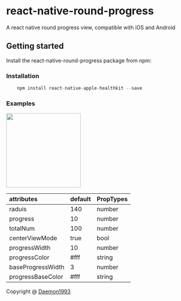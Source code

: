 # react-native-round-progress
A react native round progress view, compatible with iOS and Android

## Getting started
Install the react-native-round-progress package from npm:
### Installation

```javascript
	npm install react-native-apple-healthkit --save
```
### Examples
<img src="https://raw.githubusercontent.com/TrustTheBoy/old-driver-collection/master/Images/round.png" width="200"/>


| attributes | default | PropTypes |
|:-----------|:--------|:----------|
| raduis | 140 | number |
| progress | 10 | number |
| totalNum | 100 | number |
| centerViewMode | true | bool |
| progressWidth | 10 | number |
| progressColor | #fff | string |
| baseProgressWidth | 3 | number |
| progressBaseColor | #fff | string|

Copyright @ [Daemon1993](http://www.jianshu.com/u/0a0eb6b2cad3) 
